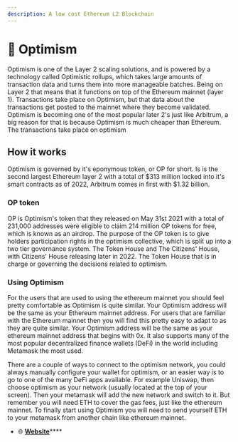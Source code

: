 ```yaml
---
description: A low cost Ethereum L2 Blockchain
---
```


# 🔴 Optimism

Optimism is one of the Layer 2 scaling solutions, and is powered by a technology called Optimistic rollups, which takes large amounts of transaction data and turns them into more manageable batches. Being on Layer 2 that means that it functions on top of the Ethereum mainnet (layer 1). Transactions take place on Optimism, but that data about the transactions get posted to the mainnet where they become validated. Optimism is becoming one of the most popular later 2's just like Arbitrum, a big reason for that is because Optimism is much cheaper than Ethereum. The transactions take place on optimism&#x20;

## How it works&#x20;

Optimism is governed by it's eponymous token, or OP for short. Is is the second largest Ethereum layer 2 with a total of $313 million locked into it's smart contracts as of 2022, Arbitrum comes in first with $1.32 billion.&#x20;

### OP token&#x20;

OP is Optimism's token that they released on May 31st 2021 with a total of 231,000 addresses were eligible to claim 214 million OP tokens for free, which is known as an airdrop. The purpose of the OP token is to give holders participation rights in the optimism collective, which is split up into a two tier governance system. The Token House and The Citizens' House, with Citizens' House releasing later in 2022. The Token House that is in charge or governing the decisions related to optimism.&#x20;

### Using Optimism&#x20;

For the users that are used to using the ethereum mainnet you should feel pretty comfortable as Optimism is quite similar. Your Optimism address will be the same as your Ethereum mainnet address. For users that are familiar with the Ethereum mainnet then you will find this pretty easy to adapt to as they are quite similar. Your Optimism address will be the same as your ethereum mainnet address that begins with 0x. It also supports many of the most popular decentralized finance wallets (DeFi) in the world including Metamask the most used.&#x20;

There are a couple of ways to connect to the optimism network, you could always manually configure your wallet for optimism, or an easier way is to go to one of the many DeFi apps available. For example Uniswap, then choose optimism as your network (usually located at the top of your screen). Then your metamask will add the new network and switch to it. But remember you will need ETH to cover the gas fees, just like the ethereum mainnet. To finally start using Optimism you will need to send yourself ETH to your metamask from another chain like ethereum mainnet.&#x20;





* 🌐 [**Website**](https://optimism.io)****
